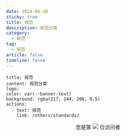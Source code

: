 ```yaml
---
date: 2024-06-30
sticky: true
title: 规范
description: 规范分类
category:
  - 规范
tag:
  - 规范
article: false
timeline: false
---
```


```component VPBanner
title: 规范
content: 规范分类
logo: 
color: var(--banner-text)
background: rgba(217, 244, 208, 0.5)
actions:
  - text: 规范
    link: /others/standards/
```

<p align="center"> 
  您是第  <img src="https://profile-counter.glitch.me/jiange1236/count.svg" />  位访问者
</p>

<Share colorful />
